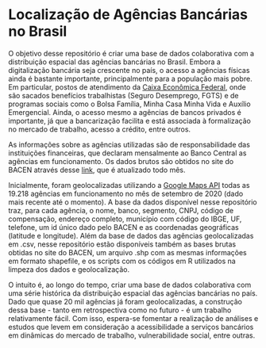 # Localização de Agências Bancárias no Brasil

O objetivo desse repositório é criar uma base de dados colaborativa com a distribuição espacial das agências bancárias no Brasil. Embora a digitalização bancária seja crescente no país, o acesso a agências físicas ainda é bastante importante, principalmente para a população mais pobre. Em particular, postos de atendimento da [Caixa Econômica Federal](https://www.caixa.gov.br/sustentabilidade/investimentos-socioambientais/programas-sociais/Paginas/default.aspx), onde são sacados benefícios trabalhistas (Seguro Desemprego, FGTS) e de programas sociais como o Bolsa Família, Minha Casa Minha Vida e Auxílio Emergencial. Ainda, o acesso mesmo a agências de bancos privados é importante, já que a bancarização facilita e está associada à formalização no mercado de trabalho, acesso a crédito, entre outros.

As informações sobre as agências utilizadas são de responsabilidade das instituições financeiras, que declaram mensalmente ao Banco Central as agências em funcionamento. Os dados brutos são obtidos no site do BACEN através desse [link](https://www.bcb.gov.br/acessoinformacao/legado?url=https:%2F%2Fwww.bcb.gov.br%2Ffis%2Finfo%2Fagencias.asp), que é atualizado todo mês.

Inicialmente, foram geolocalizadas utilizando a [Google Maps API](https://developers.google.com/maps/documentation/geocoding/overview) todas as 19.218 agências em funcionamento no mês de setembro de 2020 (dado mais recente até o momento). A base da dados disponível nesse repositório traz, para cada agência, o nome, banco, segmento, CNPJ, código de compensação, endereço completo, município com código do IBGE, UF, telefone, um id único dado pelo BACEN e as coordenadas geográficas (latitude e longitude). Além da base de dados das agências geolocalizadas em .csv, nesse repositório estão disponíveis também as bases brutas obtidas no site do BACEN, um arquivo .shp com as mesmas informações em formato shapefile, e os scripts com os códigos em R utilizados na limpeza dos dados e geolocalização. 

O intuito é, ao longo do tempo, criar uma base de dados colaborativa com uma série histórica da distribuição espacial das agências bancárias no país. Dado que quase 20 mil agências já foram geolocalizadas, a construção dessa base - tanto em retrospectiva como no futuro - é um trabalho relativamente fácil. Com isso, espera-se fomentar a realização de análises e estudos que levem em consideração a acessibilidade a serviços bancários em dinâmicas do mercado de trabalho, vulnerabilidade social, entre outras.
